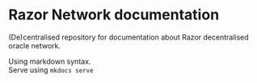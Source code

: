 # Razor Network documentation

(De)centralised repository for documentation about Razor decentralised oracle network.

Using markdown syntax.\
Serve using `mkdocs serve`
